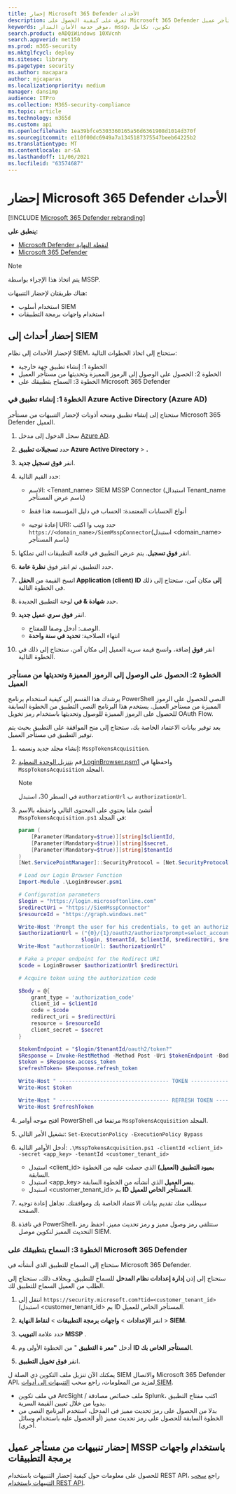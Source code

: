 ```yaml
---
title: إحضار Microsoft 365 Defender الأحداث
description: تعرف على كيفية الحصول على Microsoft 365 Defender من مستأجر عميل
keywords: موفر خدمة الأمان المدار، mssp، تكوين، تكامل
search.product: eADQiWindows 10XVcnh
search.appverid: met150
ms.prod: m365-security
ms.mktglfcycl: deploy
ms.sitesec: library
ms.pagetype: security
ms.author: macapara
author: mjcaparas
ms.localizationpriority: medium
manager: dansimp
audience: ITPro
ms.collection: M365-security-compliance
ms.topic: article
ms.technology: m365d
ms.custom: api
ms.openlocfilehash: 1ea39bfce5303360165a56d6361908d1014d370f
ms.sourcegitcommit: e110f00dc6949a7a1345187375547beeb64225b2
ms.translationtype: MT
ms.contentlocale: ar-SA
ms.lasthandoff: 11/06/2021
ms.locfileid: "63574687"
---
```

# <a name="fetch-microsoft-365-defender-incidents"></a>إحضار Microsoft 365 Defender الأحداث 

[!INCLUDE [Microsoft 365 Defender rebranding](../../includes/microsoft-defender.md)]

**ينطبق على:**
- [Microsoft Defender لنقطة النهاية](https://go.microsoft.com/fwlink/?linkid=2154037)
- [Microsoft 365 Defender](https://go.microsoft.com/fwlink/?linkid=2118804)


> [!NOTE]
> يتم اتخاذ هذا الإجراء بواسطة MSSP.

هناك طريقتان لإحضار التنبيهات:

- استخدام أسلوب SIEM
- استخدام واجهات برمجة التطبيقات

## <a name="fetch-incidents-into-your-siem"></a>إحضار أحداث إلى SIEM

لإحضار الأحداث إلى نظام SIEM، ستحتاج إلى اتخاذ الخطوات التالية:

- الخطوة 1: إنشاء تطبيق جهة خارجية
- الخطوة 2: الحصول على الوصول إلى الرموز المميزة وتحديثها من مستأجر العميل
- الخطوة 3: السماح بتطبيقك على Microsoft 365 Defender

### <a name="step-1-create-an-application-in-azure-active-directory-azure-ad"></a>الخطوة 1: إنشاء تطبيق في Azure Active Directory (Azure AD)

ستحتاج إلى إنشاء تطبيق ومنحه أذونات لإحضار التنبيهات من مستأجر Microsoft 365 Defender العميل.

1. سجل الدخول إلى مدخل [Azure AD](https://aad.portal.azure.com/).

2. حدد **تسجيلات تطبيق Azure Active Directory** \> **.**

3. انقر **فوق تسجيل جديد**.

4. حدد القيم التالية:

    - الاسم: \<Tenant_name\> SIEM MSSP Connector (استبدال Tenant_name باسم عرض المستأجر)

    - أنواع الحسابات المعتمدة: الحساب في دليل المؤسسة هذا فقط
    - إعادة توجيه URI: حدد ويب وا اكتب `https://<domain_name>/SiemMsspConnector`(استبدل <domain_name> باسم المستأجر)

5. انقر **فوق تسجيل**. يتم عرض التطبيق في قائمة التطبيقات التي تملكها.

6. حدد التطبيق، ثم انقر فوق **نظرة عامة**.

7. انسخ القيمة من **الحقل Application (client) ID إلى** مكان آمن، ستحتاج إلى ذلك في الخطوة التالية.

8. حدد **شهادة & في** لوحة التطبيق الجديدة.

9. انقر **فوق سري عميل جديد**.

    - الوصف: أدخل وصفا للمفتاح.
    - انتهاء الصلاحية: **تحديد في سنة واحدة**

10. انقر **فوق** إضافة، وانسخ قيمة سرية العميل إلى مكان آمن، ستحتاج إلى ذلك في الخطوة التالية.

### <a name="step-2-get-access-and-refresh-tokens-from-your-customers-tenant"></a>الخطوة 2: الحصول على الوصول إلى الرموز المميزة وتحديثها من مستأجر العميل

يرشدك هذا القسم إلى كيفية استخدام برنامج PowerShell النصي للحصول على الرموز المميزة من مستأجر العميل. يستخدم هذا البرنامج النصي التطبيق من الخطوة السابقة للحصول على الرموز المميزة للوصول وتحديثها باستخدام رمز تخويل OAuth Flow.

بعد توفير بيانات الاعتماد الخاصة بك، ستحتاج إلى منح الموافقة على التطبيق بحيث يتم توفير التطبيق في مستأجر العميل.

1. إنشاء مجلد جديد ونسمه: `MsspTokensAcquisition`.

2. قم [بتنزيل الوحدة النمطية LoginBrowser.psm1](https://github.com/shawntabrizi/Microsoft-Authentication-with-PowerShell-and-MSAL/blob/master/Authorization%20Code%20Grant%20Flow/LoginBrowser.psm1) واحفظها في `MsspTokensAcquisition` المجلد.

    > [!NOTE]
    > في السطر 30، استبدل `authorzationUrl` ب `authorizationUrl`.

3. أنشئ ملفا يحتوي على المحتوى التالي واحفظه بالاسم `MsspTokensAcquisition.ps1` في المجلد:

    ```powershell
    param (
        [Parameter(Mandatory=$true)][string]$clientId,
        [Parameter(Mandatory=$true)][string]$secret,
        [Parameter(Mandatory=$true)][string]$tenantId
    )
    [Net.ServicePointManager]::SecurityProtocol = [Net.SecurityProtocolType]::Tls12

    # Load our Login Browser Function
    Import-Module .\LoginBrowser.psm1

    # Configuration parameters
    $login = "https://login.microsoftonline.com"
    $redirectUri = "https://SiemMsspConnector"
    $resourceId = "https://graph.windows.net"

    Write-Host 'Prompt the user for his credentials, to get an authorization code'
    $authorizationUrl = ("{0}/{1}/oauth2/authorize?prompt=select_account&response_type=code&client_id={2}&redirect_uri={3}&resource={4}" -f
                        $login, $tenantId, $clientId, $redirectUri, $resourceId)
    Write-Host "authorzationUrl: $authorizationUrl"

    # Fake a proper endpoint for the Redirect URI
    $code = LoginBrowser $authorizationUrl $redirectUri

    # Acquire token using the authorization code

    $Body = @{
        grant_type = 'authorization_code'
        client_id = $clientId
        code = $code
        redirect_uri = $redirectUri
        resource = $resourceId
        client_secret = $secret
    }

    $tokenEndpoint = "$login/$tenantId/oauth2/token?"
    $Response = Invoke-RestMethod -Method Post -Uri $tokenEndpoint -Body $Body
    $token = $Response.access_token
    $refreshToken= $Response.refresh_token

    Write-Host " ----------------------------------- TOKEN ---------------------------------- "
    Write-Host $token

    Write-Host " ----------------------------------- REFRESH TOKEN ---------------------------------- "
    Write-Host $refreshToken
    ```
4. افتح موجه أوامر PowerShell مرتفعا في `MsspTokensAcquisition` المجلد.

5. تشغيل الأمر التالي: `Set-ExecutionPolicy -ExecutionPolicy Bypass`

6. أدخل الأوامر التالية: `.\MsspTokensAcquisition.ps1 -clientId <client_id> -secret <app_key> -tenantId <customer_tenant_id>`

    - استبدل \<client_id\> **بميود التطبيق (العميل)** الذي حصلت عليه من الخطوة السابقة.
    - استبدل \<app_key\> **بسر العميل** الذي أنشأته من الخطوة السابقة.
    - استبدل \<customer_tenant_id\> بم **ID المستأجر الخاص للعميل**.

7. سيطلب منك تقديم بيانات الاعتماد الخاصة بك وموافقتك. تجاهل إعادة توجيه الصفحة.

8. في نافذة PowerShell، ستتلقى رمز وصول مميز و رمز تحديث مميز. احفظ رمز التحديث المميز لتكوين موصل SIEM.

### <a name="step-3-allow-your-application-on-microsoft-365-defender"></a>الخطوة 3: السماح بتطبيقك على Microsoft 365 Defender

ستحتاج إلى السماح للتطبيق الذي أنشأته في Microsoft 365 Defender.

ستحتاج إلى إذن **إدارة إعدادات نظام المدخل** للسماح للتطبيق. وبخلاف ذلك، ستحتاج إلى الطلب من العميل السماح للتطبيق لك.

1. انتقل إلى `https://security.microsoft.com?tid=<customer_tenant_id>` (استبدل \<customer_tenant_id\> بم ID المستأجر الخاص للعميل.

2. انقر **الإعدادات** \> **واجهات برمجة التطبيقات** \> **لنقاط النهاية** \> **SIEM**.

3. حدد علامة **التبويب MSSP** .

4. أدخل **"معر ة التطبيق** " من الخطوة الأولى وم **ID المستأجر الخاص بك**.

5. انقر **فوق تخويل التطبيق**.

يمكنك الآن تنزيل ملف التكوين ذي الصلة ل SIEM والاتصال Microsoft 365 Defender API. لمزيد من المعلومات، راجع سحب [التنبيهات إلى أدوات SIEM](../defender-endpoint/configure-siem.md).

- في ملف تكوين ArcSight / ملف خصائص مصادقة Splunk، اكتب مفتاح التطبيق يدويا من خلال تعيين القيمة السرية.
- بدلا من الحصول على رمز تحديث مميز في المدخل، استخدم البرنامج النصي من الخطوة السابقة للحصول على رمز تحديث مميز (أو الحصول عليه باستخدام وسائل أخرى).

## <a name="fetch-alerts-from-mssp-customers-tenant-using-apis"></a>إحضار تنبيهات من مستأجر عميل MSSP باستخدام واجهات برمجة التطبيقات

للحصول على معلومات حول كيفية إحضار التنبيهات باستخدام REST API، راجع [سحب التنبيهات باستخدام REST API](../defender-endpoint/pull-alerts-using-rest-api.md).
